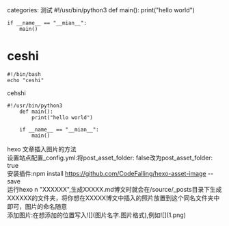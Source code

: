 categories: 测试
	#!/usr/bin/python3
	def main():
	    print("hello world")
	
	if __name__ == "__mian__":
	    main()



# ceshi

	#!/bin/bash
	echo "ceshi"
 
 cehshi

	#!/usr/bin/python3
        def main():
            print("hello world")

        if __name__ == "__mian__":
            main()


hexo 文章插入图片的方法
<br/>设置站点配置_config.yml:将post_asset_folder: false改为post_asset_folder: true<br/>
安装插件:npm install https://github.com/CodeFalling/hexo-asset-image -- save
<br/>运行hexo n "XXXXXX",生成XXXXX.md博文时就会在/source/_posts目录下生成XXXXXX的文件夹，将你想在XXXXX博文中插入的照片放置到这个同名文件夹中即可，图片的命名随意<br/>
添加图片:在想添加的位置写入\!\[\](图片名字.图片格式),例如\!\[\](1.png)
